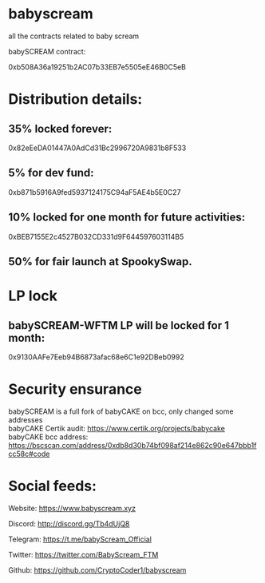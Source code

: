 # babyscream

all the contracts related to baby scream

babySCREAM contract: 

0xb508A36a19251b2AC07b33EB7e5505eE46B0C5eB

# Distribution details:

## 35% locked forever:

0x82eEeDA01447A0AdCd31Bc2996720A9831b8F533 


## 5% for dev fund:  

0xb871b5916A9fed5937124175C94aF5AE4b5E0C27


## 10% locked for one month for future activities: 

0xBEB7155E2c4527B032CD331d9F644597603114B5


## 50% for fair launch at SpookySwap.

# LP lock

## babySCREAM-WFTM LP will be locked for 1 month: 

0x9130AAFe7Eeb94B6873afac68e6C1e92DBeb0992

# Security ensurance
babySCREAM is a full fork of babyCAKE on bcc, only changed some addresses  
babyCAKE Certik audit: https://www.certik.org/projects/babycake  
babyCAKE bcc address: https://bscscan.com/address/0xdb8d30b74bf098af214e862c90e647bbb1fcc58c#code

# Social feeds:
Website:  https://www.babyscream.xyz

Discord:  http://discord.gg/Tb4dUjQ8

Telegram: https://t.me/babyScream_Official

Twitter:  https://twitter.com/BabyScream_FTM

Github: https://github.com/CryptoCoder1/babyscream

